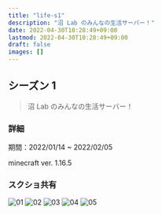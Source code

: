 ```yaml
---
title: "life-s1"
description: "沼 Lab のみんなの生活サーバー！"
date: 2022-04-30T10:28:49+09:00
lastmod: 2022-04-30T10:28:49+09:00
draft: false
images: []
---
```


## シーズン 1

> 沼 Lab のみんなの生活サーバー！

### 詳細

期間：2022/01/14 ~ 2022/02/05

minecraft ver. 1.16.5

### スクショ共有

<img src="/img/life-s1/01.webp" alt="01" class="img-fluid lazyload blur-up" />
<img src="/img/life-s1/02.webp" alt="02" class="img-fluid lazyload blur-up" />
<img src="/img/life-s1/03.webp" alt="03" class="img-fluid lazyload blur-up" />
<img src="/img/life-s1/04.webp" alt="04" class="img-fluid lazyload blur-up" />
<img src="/img/life-s1/05.webp" alt="05" class="img-fluid lazyload blur-up" />

